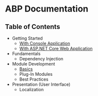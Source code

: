 ﻿# ABP Documentation

## Table of Contents

* Getting Started
  *  <a href="Getting-Started-Console-Application.md" target="_blank">With Console Application</a>
  *  <a href="Getting-Started-AspNetCore-Application.md" target="_blank">With ASP.NET Core Web Application</a>
* Fundamentals
  * Dependency Injection
* Module Development
  * <a href="Module-Development-Basics.md" target="_blank">Basics</a>
  * Plug-In Modules
  * Best Practices
* Presentation (User Interface)
  * Localization